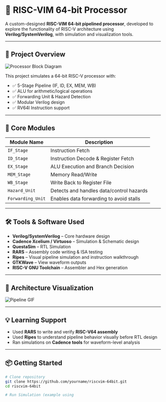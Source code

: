 # 🧠 RISC-VIM 64-bit Processor

A custom-designed **RISC-VIM 64-bit pipelined processor**, developed to explore the functionality of RISC-V architecture using **Verilog/SystemVerilog**, with simulation and visualization tools.

---

## 📸 Project Overview

![Processor Block Diagram](images/block_diagram.png)

This project simulates a 64-bit RISC-V processor with:

- ✅ 5-Stage Pipeline (IF, ID, EX, MEM, WB)
- ✅ ALU for arithmetic/logical operations
- ✅ Forwarding Unit & Hazard Detection
- ✅ Modular Verilog design
- ✅ RV64I Instruction support

---

## 🧩 Core Modules

| Module Name        | Description                                   |
|--------------------|-----------------------------------------------|
| `IF_Stage`         | Instruction Fetch                             |
| `ID_Stage`         | Instruction Decode & Register Fetch           |
| `EX_Stage`         | ALU Execution and Branch Decision             |
| `MEM_Stage`        | Memory Read/Write                             |
| `WB_Stage`         | Write Back to Register File                   |
| `Hazard_Unit`      | Detects and handles data/control hazards      |
| `Forwarding_Unit`  | Enables data forwarding to avoid stalls       |

---

## 🛠️ Tools & Software Used

- **Verilog/SystemVerilog** – Core hardware design  
- **Cadence Xcelium / Virtuoso** – Simulation & Schematic design  
- **QuestaSim** – RTL Simulation  
- **RARS** – Assembly code writing & ISA testing  
- **Ripes** – Visual pipeline simulation and instruction walkthrough  
- **GTKWave** – View waveform outputs  
- **RISC-V GNU Toolchain** – Assembler and Hex generation  

---

## 📐 Architecture Visualization

![Pipeline GIF](images/pipeline.gif)

---

## 💡 Learning Support

- Used **RARS** to write and verify **RISC-V64 assembly**
- Used **Ripes** to understand pipeline behavior visually before RTL design
- Ran simulations on **Cadence tools** for waveform-level analysis

---

## 📦 Getting Started

```bash
# Clone repository
git clone https://github.com/yourname/riscvim-64bit.git
cd riscvim-64bit

# Run Simulation (example using
